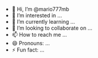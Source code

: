 - 👋 Hi, I’m @mario777mb
- 👀 I’m interested in ...
- 🌱 I’m currently learning ...
- 💞️ I’m looking to collaborate on ...
- 📫 How to reach me ...
- 😄 Pronouns: ...
- ⚡ Fun fact: ...

<!---
mario777mb/mario777mb is a ✨ special ✨ repository because its `README.md` (this file) appears on your GitHub profile.
You can click the Preview link to take a look at your changes.
--->
